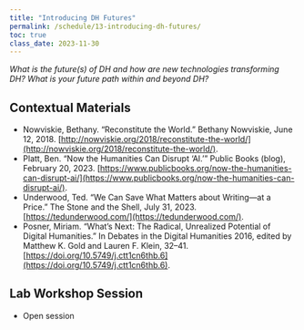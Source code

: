```yaml
---
title: "Introducing DH Futures"
permalink: /schedule/13-introducing-dh-futures/
toc: true
class_date: 2023-11-30
---
```


*What is the future(s) of DH and how are new technologies transforming DH? What is your future path within and beyond DH?*

## Contextual Materials

- Nowviskie, Bethany. “Reconstitute the World.” Bethany Nowviskie, June 12, 2018. [http://nowviskie.org/2018/reconstitute-the-world/](http://nowviskie.org/2018/reconstitute-the-world/).
- Platt, Ben. “Now the Humanities Can Disrupt ‘AI.’” Public Books (blog), February 20, 2023. [https://www.publicbooks.org/now-the-humanities-can-disrupt-ai/](https://www.publicbooks.org/now-the-humanities-can-disrupt-ai/).
- Underwood, Ted. “We Can Save What Matters about Writing—at a Price.” The Stone and the Shell, July 31, 2023. [https://tedunderwood.com/](https://tedunderwood.com/).
- Posner, Miriam. “What’s Next: The Radical, Unrealized Potential of Digital Humanities.” In Debates in the Digital Humanities 2016, edited by Matthew K. Gold and Lauren F. Klein, 32–41. [https://doi.org/10.5749/j.ctt1cn6thb.6](https://doi.org/10.5749/j.ctt1cn6thb.6).

## Lab Workshop Session

- Open session
